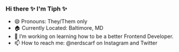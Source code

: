### Hi there ✨ I'm Tiph ✨

- 😄 Pronouns: They/Them only
- 🏠 Currently Located: Baltimore, MD
- 🔭 I’m working on learning how to be a better Frontend Developer.
- 📫 How to reach me: @nerdscarf on Instagram and Twitter
